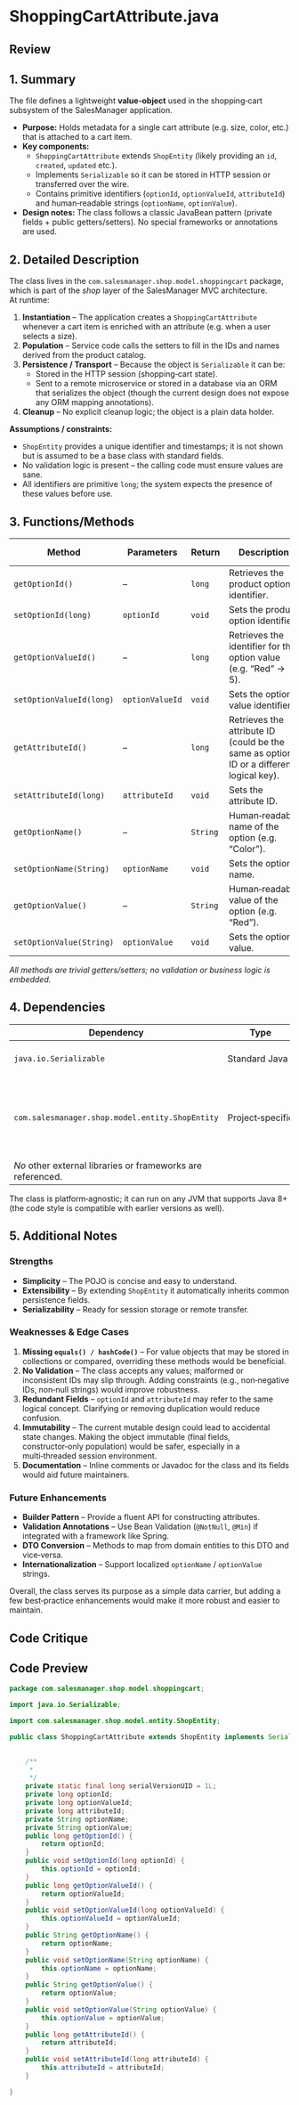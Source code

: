 # ShoppingCartAttribute.java

## Review

## 1. Summary  
The file defines a lightweight **value‑object** used in the shopping‑cart subsystem of the SalesManager application.  
- **Purpose:** Holds metadata for a single cart attribute (e.g. size, color, etc.) that is attached to a cart item.  
- **Key components:**  
  - `ShoppingCartAttribute` extends `ShopEntity` (likely providing an `id`, `created`, `updated` etc.).  
  - Implements `Serializable` so it can be stored in HTTP session or transferred over the wire.  
  - Contains primitive identifiers (`optionId`, `optionValueId`, `attributeId`) and human‑readable strings (`optionName`, `optionValue`).  
- **Design notes:** The class follows a classic JavaBean pattern (private fields + public getters/setters). No special frameworks or annotations are used.

## 2. Detailed Description  
The class lives in the `com.salesmanager.shop.model.shoppingcart` package, which is part of the *shop* layer of the SalesManager MVC architecture.  
At runtime:

1. **Instantiation** – The application creates a `ShoppingCartAttribute` whenever a cart item is enriched with an attribute (e.g. when a user selects a size).  
2. **Population** – Service code calls the setters to fill in the IDs and names derived from the product catalog.  
3. **Persistence / Transport** – Because the object is `Serializable` it can be:
   * Stored in the HTTP session (shopping‑cart state).
   * Sent to a remote microservice or stored in a database via an ORM that serializes the object (though the current design does not expose any ORM mapping annotations).  
4. **Cleanup** – No explicit cleanup logic; the object is a plain data holder.

**Assumptions / constraints:**
- `ShopEntity` provides a unique identifier and timestamps; it is not shown but is assumed to be a base class with standard fields.  
- No validation logic is present – the calling code must ensure values are sane.  
- All identifiers are primitive `long`; the system expects the presence of these values before use.

## 3. Functions/Methods  

| Method | Parameters | Return | Description | Side Effects |
|--------|------------|--------|-------------|--------------|
| `getOptionId()` | – | `long` | Retrieves the product option identifier. | None |
| `setOptionId(long)` | `optionId` | `void` | Sets the product option identifier. | None |
| `getOptionValueId()` | – | `long` | Retrieves the identifier for the option value (e.g. “Red” → 5). | None |
| `setOptionValueId(long)` | `optionValueId` | `void` | Sets the option value identifier. | None |
| `getAttributeId()` | – | `long` | Retrieves the attribute ID (could be the same as option ID or a different logical key). | None |
| `setAttributeId(long)` | `attributeId` | `void` | Sets the attribute ID. | None |
| `getOptionName()` | – | `String` | Human‑readable name of the option (e.g. “Color”). | None |
| `setOptionName(String)` | `optionName` | `void` | Sets the option name. | None |
| `getOptionValue()` | – | `String` | Human‑readable value of the option (e.g. “Red”). | None |
| `setOptionValue(String)` | `optionValue` | `void` | Sets the option value. | None |

*All methods are trivial getters/setters; no validation or business logic is embedded.*

## 4. Dependencies  
| Dependency | Type | Notes |
|------------|------|-------|
| `java.io.Serializable` | Standard Java | Enables session persistence. |
| `com.salesmanager.shop.model.entity.ShopEntity` | Project‑specific | Base class that likely provides ID, timestamps, and common audit fields. |
| *No* other external libraries or frameworks are referenced. |

The class is platform‑agnostic; it can run on any JVM that supports Java 8+ (the code style is compatible with earlier versions as well).

## 5. Additional Notes  

### Strengths  
- **Simplicity** – The POJO is concise and easy to understand.  
- **Extensibility** – By extending `ShopEntity` it automatically inherits common persistence fields.  
- **Serializability** – Ready for session storage or remote transfer.

### Weaknesses & Edge Cases  
1. **Missing `equals() / hashCode()`** – For value objects that may be stored in collections or compared, overriding these methods would be beneficial.  
2. **No Validation** – The class accepts any values; malformed or inconsistent IDs may slip through. Adding constraints (e.g., non‑negative IDs, non‑null strings) would improve robustness.  
3. **Redundant Fields** – `optionId` and `attributeId` may refer to the same logical concept. Clarifying or removing duplication would reduce confusion.  
4. **Immutability** – The current mutable design could lead to accidental state changes. Making the object immutable (final fields, constructor‑only population) would be safer, especially in a multi‑threaded session environment.  
5. **Documentation** – Inline comments or Javadoc for the class and its fields would aid future maintainers.  

### Future Enhancements  
- **Builder Pattern** – Provide a fluent API for constructing attributes.  
- **Validation Annotations** – Use Bean Validation (`@NotNull`, `@Min`) if integrated with a framework like Spring.  
- **DTO Conversion** – Methods to map from domain entities to this DTO and vice‑versa.  
- **Internationalization** – Support localized `optionName` / `optionValue` strings.  

Overall, the class serves its purpose as a simple data carrier, but adding a few best‑practice enhancements would make it more robust and easier to maintain.

## Code Critique



## Code Preview

```java
package com.salesmanager.shop.model.shoppingcart;

import java.io.Serializable;

import com.salesmanager.shop.model.entity.ShopEntity;

public class ShoppingCartAttribute extends ShopEntity implements Serializable {

	
	/**
	 * 
	 */
	private static final long serialVersionUID = 1L;
	private long optionId;
	private long optionValueId;
	private long attributeId;
	private String optionName;
	private String optionValue;
	public long getOptionId() {
		return optionId;
	}
	public void setOptionId(long optionId) {
		this.optionId = optionId;
	}
	public long getOptionValueId() {
		return optionValueId;
	}
	public void setOptionValueId(long optionValueId) {
		this.optionValueId = optionValueId;
	}
	public String getOptionName() {
		return optionName;
	}
	public void setOptionName(String optionName) {
		this.optionName = optionName;
	}
	public String getOptionValue() {
		return optionValue;
	}
	public void setOptionValue(String optionValue) {
		this.optionValue = optionValue;
	}
	public long getAttributeId() {
		return attributeId;
	}
	public void setAttributeId(long attributeId) {
		this.attributeId = attributeId;
	}

}



```
